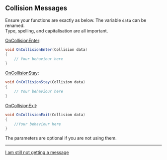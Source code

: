 ## Collision Messages

Ensure your functions are exactly as below.
The variable `data` can be renamed.  
Type, spelling, and capitalisation are all important.

[OnCollisionEnter](https://docs.unity3d.com/ScriptReference/MonoBehaviour.OnCollisionEnter.html):
```csharp
void OnCollisionEnter(Collision data)
{
    // Your behaviour here
}
```

[OnCollisionStay](https://docs.unity3d.com/ScriptReference/MonoBehaviour.OnCollisionStay.html):
```csharp
void OnCollisionStay(Collision data)
{
    // Your behaviour here
}
```

[OnCollisionExit](https://docs.unity3d.com/ScriptReference/MonoBehaviour.OnCollisionExit.html):
```csharp
void OnCollisionExit(Collision data)
{
    //Your behaviour here
}
```

The parameters are optional if you are not using them.

---
[I am still not getting a message](3%20Collision%20Matrix%203D.md)